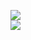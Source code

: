[![](https://img.shields.io/badge/Made%20With-Github%20Spray-lightgrey.svg?style=for-the-badge&logo=github)](https://github.com/Annihil/github-spray#5143)  
[![](https://i.imgur.com/2DrTn0Z.gif)](https://github.com/Annihil/github-spray)